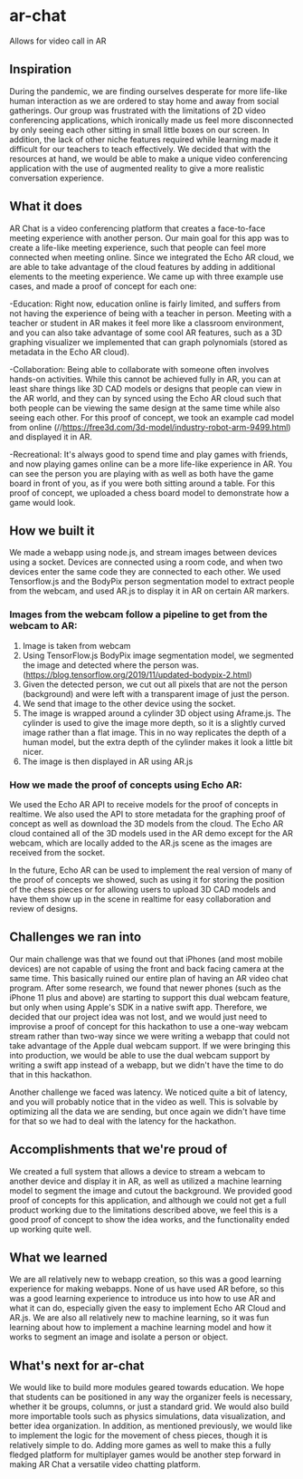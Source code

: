 # ar-chat
Allows for video call in AR

## Inspiration
During the pandemic, we are finding ourselves desperate for more life-like human interaction as we are ordered to stay home and away from social gatherings. Our group was frustrated with the limitations of 2D video conferencing applications, which ironically made us feel more disconnected by only seeing each other sitting in small little boxes on our screen. In addition, the lack of other niche features required while learning made it difficult for our teachers to teach effectively. We decided that with the resources at hand, we would be able to make a unique video conferencing application with the use of augmented reality to give a more realistic conversation experience.

## What it does
AR Chat is a video conferencing platform that creates a face-to-face meeting experience with another person. Our main goal for this app was to create a life-like meeting experience, such that people can feel more connected when meeting online. Since we integrated the Echo AR cloud, we are able to take advantage of the cloud features by adding in additional elements to the meeting experience. We came up with three example use cases, and made a proof of concept for each one: 

-Education: Right now, education online is fairly limited, and suffers from not having the experience of being with a teacher in person. Meeting with a teacher or student in AR makes it feel more like a classroom environment, and you can also take advantage of some cool AR features, such as a 3D graphing visualizer we implemented that can graph polynomials (stored as metadata in the Echo AR cloud).

-Collaboration: Being able to collaborate with someone often involves hands-on activities. While this cannot be achieved fully in AR, you can at least share things like 3D CAD models or designs that people can view in the AR world, and they can by synced using the Echo AR cloud such that both people can be viewing the same design at the same time while also seeing each other. For this proof of concept, we took an example cad model from online (//https://free3d.com/3d-model/industry-robot-arm-9499.html) and displayed it in AR.

-Recreational: It's always good to spend time and play games with friends, and now playing games online can be a more life-like experience in AR. You can see the person you are playing with as well as both have the game board in front of you, as if you were both sitting around a table. For this proof of concept, we uploaded a chess board model to demonstrate how a game would look.

## How we built it
We made a webapp using node.js, and stream images between devices using a socket. Devices are connected using a room code, and when two devices enter the same code they are connected to each other. We used Tensorflow.js and the BodyPix person segmentation model to extract people from the webcam, and used AR.js to display it in AR on certain AR markers.

### Images from the webcam follow a pipeline to get from the webcam to AR:
1. Image is taken from webcam
2. Using TensorFlow.js BodyPix image segmentation model, we segmented the image and detected where the person was. (https://blog.tensorflow.org/2019/11/updated-bodypix-2.html)
3. Given the detected person, we cut out all pixels that are not the person (background) and were left with a transparent image of just the person.
4. We send that image to the other device using the socket.
5. The image is wrapped around a cylinder 3D object using Aframe.js. The cylinder is used to give the image more depth, so it is a slightly curved image rather than a flat image. This in no way replicates the depth of a human model, but the extra depth of the cylinder makes it look a little bit nicer.
6. The image is then displayed in AR using AR.js

### How we made the proof of concepts using Echo AR:
We used the Echo AR API to receive models for the proof of concepts in realtime. We also used the API to store metadata for the graphing proof of concept as well as download the 3D models from the cloud. The Echo AR cloud contained all of the 3D models used in the AR demo except for the AR webcam, which are locally added to the AR.js scene as the images are received from the socket.

In the future, Echo AR can be used to implement the real version of many of the proof of concepts we showed, such as using it for storing the position of the chess pieces or for allowing users to upload 3D CAD models and have them show up in the scene in realtime for easy collaboration and review of designs.

## Challenges we ran into
Our main challenge was that we found out that iPhones (and most mobile devices) are not capable of using the front and back facing camera at the same time. This basically ruined our entire plan of having an AR video chat program. After some research, we found that newer phones (such as the iPhone 11 plus and above) are starting to support this dual webcam feature, but only when using Apple's SDK in a native swift app. Therefore, we decided that our project idea was not lost, and we would just need to improvise a proof of concept for this hackathon to use a one-way webcam stream rather than two-way since we were writing a webapp that could not take advantage of the Apple dual webcam support. If we were bringing this into production, we would be able to use the dual webcam support by writing a swift app instead of a webapp, but we didn't have the time to do that in this hackathon.

Another challenge we faced was latency. We noticed quite a bit of latency, and you will probably notice that in the video as well. This is solvable by optimizing all the data we are sending, but once again we didn't have time for that so we had to deal with the latency for the hackathon.

## Accomplishments that we're proud of
We created a full system that allows a device to stream a webcam to another device and display it in AR, as well as utilized a machine learning model to segment the image and cutout the background. We provided good proof of concepts for this application, and although we could not get a full product working due to the limitations described above, we feel this is a good proof of concept to show the idea works, and the functionality ended up working quite well.

## What we learned
We are all relatively new to webapp creation, so this was a good learning experience for making webapps. None of us have used AR before, so this was a good learning experience to introduce us into how to use AR and what it can do, especially given the easy to implement Echo AR Cloud and AR.js. We are also all relatively new to machine learning, so it was fun learning about how to implement a machine learning model and how it works to segment an image and isolate a person or object.

## What's next for ar-chat
We would like to build more modules geared towards education. We hope that students can be positioned in any way the organizer feels is necessary, whether it be groups, columns, or just a standard grid. We would also build more importable tools such as physics simulations, data visualization, and better idea organization. In addition, as mentioned previously, we would like to implement the logic for the movement of chess pieces, though it is relatively simple to do. Adding more games as well to make this a fully fledged platform for multiplayer games would be another step forward in making AR Chat a versatile video chatting platform.
